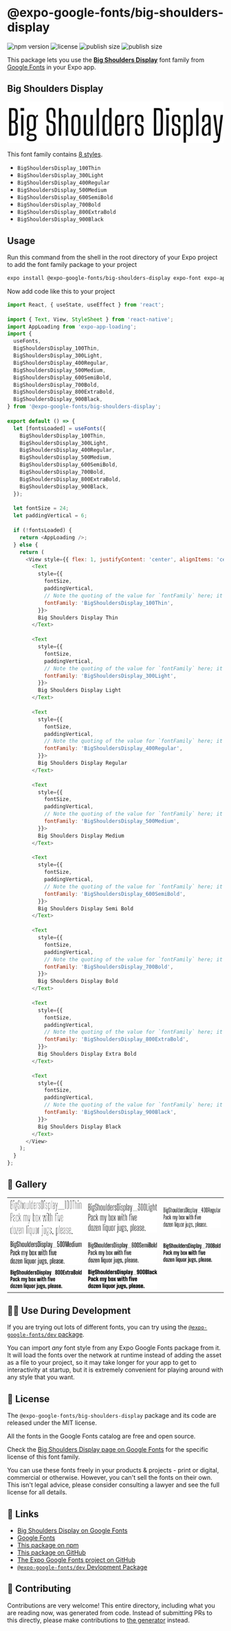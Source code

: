 # @expo-google-fonts/big-shoulders-display

![npm version](https://flat.badgen.net/npm/v/@expo-google-fonts/big-shoulders-display)
![license](https://flat.badgen.net/github/license/expo/google-fonts)
![publish size](https://flat.badgen.net/packagephobia/install/@expo-google-fonts/big-shoulders-display)
![publish size](https://flat.badgen.net/packagephobia/publish/@expo-google-fonts/big-shoulders-display)

This package lets you use the [**Big Shoulders Display**](https://fonts.google.com/specimen/Big+Shoulders+Display) font family from [Google Fonts](https://fonts.google.com/) in your Expo app.

## Big Shoulders Display

![Big Shoulders Display](./font-family.png)

This font family contains [8 styles](#-gallery).

- `BigShouldersDisplay_100Thin`
- `BigShouldersDisplay_300Light`
- `BigShouldersDisplay_400Regular`
- `BigShouldersDisplay_500Medium`
- `BigShouldersDisplay_600SemiBold`
- `BigShouldersDisplay_700Bold`
- `BigShouldersDisplay_800ExtraBold`
- `BigShouldersDisplay_900Black`

## Usage

Run this command from the shell in the root directory of your Expo project to add the font family package to your project
```sh
expo install @expo-google-fonts/big-shoulders-display expo-font expo-app-loading
```

Now add code like this to your project
```js
import React, { useState, useEffect } from 'react';

import { Text, View, StyleSheet } from 'react-native';
import AppLoading from 'expo-app-loading';
import {
  useFonts,
  BigShouldersDisplay_100Thin,
  BigShouldersDisplay_300Light,
  BigShouldersDisplay_400Regular,
  BigShouldersDisplay_500Medium,
  BigShouldersDisplay_600SemiBold,
  BigShouldersDisplay_700Bold,
  BigShouldersDisplay_800ExtraBold,
  BigShouldersDisplay_900Black,
} from '@expo-google-fonts/big-shoulders-display';

export default () => {
  let [fontsLoaded] = useFonts({
    BigShouldersDisplay_100Thin,
    BigShouldersDisplay_300Light,
    BigShouldersDisplay_400Regular,
    BigShouldersDisplay_500Medium,
    BigShouldersDisplay_600SemiBold,
    BigShouldersDisplay_700Bold,
    BigShouldersDisplay_800ExtraBold,
    BigShouldersDisplay_900Black,
  });

  let fontSize = 24;
  let paddingVertical = 6;

  if (!fontsLoaded) {
    return <AppLoading />;
  } else {
    return (
      <View style={{ flex: 1, justifyContent: 'center', alignItems: 'center' }}>
        <Text
          style={{
            fontSize,
            paddingVertical,
            // Note the quoting of the value for `fontFamily` here; it expects a string!
            fontFamily: 'BigShouldersDisplay_100Thin',
          }}>
          Big Shoulders Display Thin
        </Text>

        <Text
          style={{
            fontSize,
            paddingVertical,
            // Note the quoting of the value for `fontFamily` here; it expects a string!
            fontFamily: 'BigShouldersDisplay_300Light',
          }}>
          Big Shoulders Display Light
        </Text>

        <Text
          style={{
            fontSize,
            paddingVertical,
            // Note the quoting of the value for `fontFamily` here; it expects a string!
            fontFamily: 'BigShouldersDisplay_400Regular',
          }}>
          Big Shoulders Display Regular
        </Text>

        <Text
          style={{
            fontSize,
            paddingVertical,
            // Note the quoting of the value for `fontFamily` here; it expects a string!
            fontFamily: 'BigShouldersDisplay_500Medium',
          }}>
          Big Shoulders Display Medium
        </Text>

        <Text
          style={{
            fontSize,
            paddingVertical,
            // Note the quoting of the value for `fontFamily` here; it expects a string!
            fontFamily: 'BigShouldersDisplay_600SemiBold',
          }}>
          Big Shoulders Display Semi Bold
        </Text>

        <Text
          style={{
            fontSize,
            paddingVertical,
            // Note the quoting of the value for `fontFamily` here; it expects a string!
            fontFamily: 'BigShouldersDisplay_700Bold',
          }}>
          Big Shoulders Display Bold
        </Text>

        <Text
          style={{
            fontSize,
            paddingVertical,
            // Note the quoting of the value for `fontFamily` here; it expects a string!
            fontFamily: 'BigShouldersDisplay_800ExtraBold',
          }}>
          Big Shoulders Display Extra Bold
        </Text>

        <Text
          style={{
            fontSize,
            paddingVertical,
            // Note the quoting of the value for `fontFamily` here; it expects a string!
            fontFamily: 'BigShouldersDisplay_900Black',
          }}>
          Big Shoulders Display Black
        </Text>
      </View>
    );
  }
};

```

## 🔡 Gallery


||||
|-|-|-|
|![BigShouldersDisplay_100Thin](./BigShouldersDisplay_100Thin.ttf.png)|![BigShouldersDisplay_300Light](./BigShouldersDisplay_300Light.ttf.png)|![BigShouldersDisplay_400Regular](./BigShouldersDisplay_400Regular.ttf.png)||
|![BigShouldersDisplay_500Medium](./BigShouldersDisplay_500Medium.ttf.png)|![BigShouldersDisplay_600SemiBold](./BigShouldersDisplay_600SemiBold.ttf.png)|![BigShouldersDisplay_700Bold](./BigShouldersDisplay_700Bold.ttf.png)||
|![BigShouldersDisplay_800ExtraBold](./BigShouldersDisplay_800ExtraBold.ttf.png)|![BigShouldersDisplay_900Black](./BigShouldersDisplay_900Black.ttf.png)|||


## 👩‍💻 Use During Development

If you are trying out lots of different fonts, you can try using the [`@expo-google-fonts/dev` package](https://github.com/expo/google-fonts/tree/master/font-packages/dev#readme).

You can import *any* font style from any Expo Google Fonts package from it. It will load the fonts
over the network at runtime instead of adding the asset as a file to your project, so it may take longer
for your app to get to interactivity at startup, but it is extremely convenient
for playing around with any style that you want.

## 📖 License

The `@expo-google-fonts/big-shoulders-display` package and its code are released under the MIT license.

All the fonts in the Google Fonts catalog are free and open source.

Check the [Big Shoulders Display page on Google Fonts](https://fonts.google.com/specimen/Big+Shoulders+Display) for the specific license of this font family.

You can use these fonts freely in your products & projects - print or digital, commercial or otherwise. However, you can't sell the fonts on their own. This isn't legal advice, please consider consulting a lawyer and see the full license for all details.

## 🔗 Links

- [Big Shoulders Display on Google Fonts](https://fonts.google.com/specimen/Big+Shoulders+Display)
- [Google Fonts](https://fonts.google.com/)
- [This package on npm](https://www.npmjs.com/package/@expo-google-fonts/big-shoulders-display)
- [This package on GitHub](https://github.com/expo/google-fonts/tree/master/font-packages/big-shoulders-display)
- [The Expo Google Fonts project on GitHub](https://github.com/expo/google-fonts)
- [`@expo-google-fonts/dev` Devlopment Package](https://github.com/expo/google-fonts/tree/master/font-packages/dev)

## 🤝 Contributing

Contributions are very welcome! This entire directory, including what you are reading now, was generated from code. Instead of submitting PRs to this directly, please make contributions to [the generator](https://github.com/expo/google-fonts/tree/master/packages/generator) instead.
